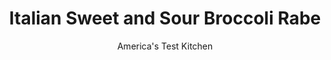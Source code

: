---
layout: ../../layouts/MarkdownPostLayout.astro
title: Italian Sweet and Sour Broccoli Rabe
author: America's Test Kitchen
pubDate: 2023-03-15
description: "Could an Italian sauce that balances sweet with sour tame a headstrong green? Blanching the broccoli rabe before sauteing softens it."
image_url: https://res.cloudinary.com/hksqkdlah/image/upload/ar_1:1,c_fill,dpr_2.0,f_auto,fl_lossy.progressive.strip_profile,g_faces:auto,q_auto:low,w_344/7378_sfs-broccolirabe-03-277273
tags: ["Side Dishes","Italian","Vegetables","Cookbook Collection"]
calories: 562
protein: 2
carbohydrates: 11
fats: 
fiber: 2
ingredients: ["1 large bunch, broccoli rabe (about 1 pound), ends trimmed, and cut into 1-inch pieces",", Salt and pepper","2 tablespoons, extra virgin olive oil","1 , onion, chopped fine","2 , garlic cloves, minced","1/4 cup, golden raisins","3 tablespoons, red wine vinegar","1 tablespoon, orange juice","1 tablespoon, brown sugar"]
serves: 6
time: "45 minutes"
instructions: ["BLANCH Bring 4 quarts water to boil in a large pot. Add broccoli rabe and 1 tablespoon salt and cook until just tender, about 2 minutes. Drain thoroughly.","MAKE SAUCE Heat oil in empty pot over medium heat until shimmering. Cook onion until softened, about 5 minutes. Stir in garlic and cook until fragrant, about 30 seconds. Add raisins, vinegar, orange juice, and sugar and cook until syrupy, 3 to 5 minutes. Add drained broccoli rabe to pot and cook, stirring occasionally, until well coated and just beginning to brown, about 2 minutes. Season with salt and pepper. Serve."]
nutrition: ["242 mg Potassium","71 mg Phosphorus","95 mg Calcium","1 mg Iron","22 mg Magnesium","278 mg Sodium","4 g Fat","1 mg Niacin (B3)","3 g Monounsaturated","18 mg Vitamin C","2 g Fiber","67 µg Folate (food)","6 g Sugars","172 µg Vitamin K","99 g Water","11 g Carbs","67 µg Folate equivalent (total)","2 g Protein","1 mg Vitamin E","99 µg Vitamin A","93 kcal Energy","1 g Sugars, added","562 calories"]
notes: "Sweet golden raisins balance the somewhat bitter broccoli rabe. If using black raisins, increase the brown sugar by 1 teaspoon."
---